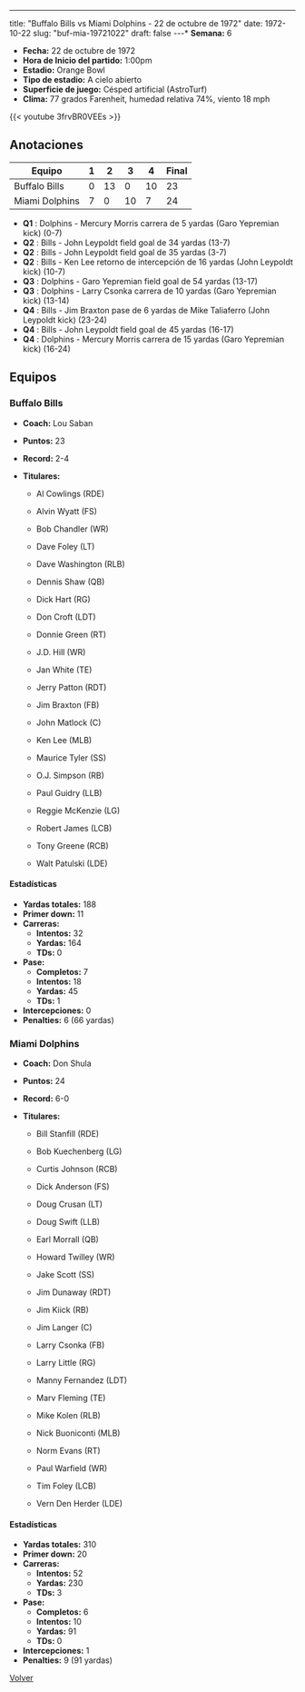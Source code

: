 ---
title: "Buffalo Bills vs Miami Dolphins - 22 de octubre de 1972"
date: 1972-10-22
slug: "buf-mia-19721022"
draft: false
---* **Semana:** 6
* **Fecha:** 22 de octubre de 1972
* **Hora de Inicio del partido:** 1:00pm
* **Estadio:** Orange Bowl
* **Tipo de estadio:** A cielo abierto
* **Superficie de juego:** Césped artificial (AstroTurf)
* **Clima:** 77 grados Farenheit, humedad relativa 74%, viento 18 mph

{{< youtube 3frvBR0VEEs >}}


## Anotaciones
| Equipo | 1 | 2 | 3 | 4 | Final |
|--------|---|---|---|---|-------|
| Buffalo Bills  | 0 | 13 | 0 | 10  | 23 |
| Miami Dolphins  | 7 | 0 | 10 | 7  | 24 |
* **Q1** : Dolphins - Mercury Morris carrera de 5 yardas (Garo Yepremian kick) (0-7)
* **Q2** : Bills - John Leypoldt field goal de 34 yardas (13-7)
* **Q2** : Bills - John Leypoldt field goal de 35 yardas (3-7)
* **Q2** : Bills - Ken Lee retorno de intercepción de 16 yardas (John Leypoldt kick) (10-7)
* **Q3** : Dolphins - Garo Yepremian field goal de 54 yardas (13-17)
* **Q3** : Dolphins - Larry Csonka carrera de 10 yardas (Garo Yepremian kick) (13-14)
* **Q4** : Bills - Jim Braxton pase de 6 yardas de Mike Taliaferro (John Leypoldt kick) (23-24)
* **Q4** : Bills - John Leypoldt field goal de 45 yardas (16-17)
* **Q4** : Dolphins - Mercury Morris carrera de 15 yardas (Garo Yepremian kick) (16-24)


## Equipos


### Buffalo Bills
* **Coach:** Lou Saban
* **Puntos:** 23
* **Record:** 2-4
* **Titulares:** 

  * Al Cowlings (RDE) 

  * Alvin Wyatt (FS) 

  * Bob Chandler (WR) 

  * Dave Foley (LT) 

  * Dave Washington (RLB) 

  * Dennis Shaw (QB) 

  * Dick Hart (RG) 

  * Don Croft (LDT) 

  * Donnie Green (RT) 

  * J.D. Hill (WR) 

  * Jan White (TE) 

  * Jerry Patton (RDT) 

  * Jim Braxton (FB) 

  * John Matlock (C) 

  * Ken Lee (MLB) 

  * Maurice Tyler (SS) 

  * O.J. Simpson (RB) 

  * Paul Guidry (LLB) 

  * Reggie McKenzie (LG) 

  * Robert James (LCB) 

  * Tony Greene (RCB) 

  * Walt Patulski (LDE) 

#### Estadísticas
* **Yardas totales:** 188
* **Primer down:** 11
* **Carreras:**
  * **Intentos:** 32
  * **Yardas:** 164
  * **TDs:** 0
* **Pase:**
  * **Completos:** 7
  * **Intentos:** 18
  * **Yardas:** 45
  * **TDs:** 1
* **Intercepciones:** 0
* **Penalties:** 6 (66 yardas)

### Miami Dolphins
* **Coach:** Don Shula
* **Puntos:** 24
* **Record:** 6-0
* **Titulares:** 

  * Bill Stanfill (RDE) 

  * Bob Kuechenberg (LG) 

  * Curtis Johnson (RCB) 

  * Dick Anderson (FS) 

  * Doug Crusan (LT) 

  * Doug Swift (LLB) 

  * Earl Morrall (QB) 

  * Howard Twilley (WR) 

  * Jake Scott (SS) 

  * Jim Dunaway (RDT) 

  * Jim Kiick (RB) 

  * Jim Langer (C) 

  * Larry Csonka (FB) 

  * Larry Little (RG) 

  * Manny Fernandez (LDT) 

  * Marv Fleming (TE) 

  * Mike Kolen (RLB) 

  * Nick Buoniconti (MLB) 

  * Norm Evans (RT) 

  * Paul Warfield (WR) 

  * Tim Foley (LCB) 

  * Vern Den Herder (LDE) 

#### Estadísticas
* **Yardas totales:** 310
* **Primer down:** 20
* **Carreras:**
  * **Intentos:** 52
  * **Yardas:** 230
  * **TDs:** 3
* **Pase:**
  * **Completos:** 6
  * **Intentos:** 10
  * **Yardas:** 91
  * **TDs:** 0
* **Intercepciones:** 1
* **Penalties:** 9 (91 yardas)


[Volver](/historia/1972)
